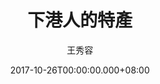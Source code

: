 ---
issue: 247
title: 下港人的特產
author: 王秀容
date: 2017-10-26T00:00:00.000+08:00
topic: 懷想
difficulty: 1
wikidata: Q98095652
wikidata_link: https://www.wikidata.org/wiki/Q98095652
---